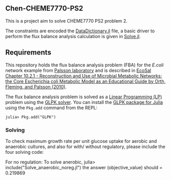 ## Chen-CHEME7770-PS2

This is a project aim to solve CHEME7770 PS2 problem 2.

The constraints are encoded the [DataDictionary.jl](https://github.com/varnerlab/CHEME7770-Ecoli-Core-Network-Example/blob/master/src/DataDictionary.jl) file, a basic driver to perform the flux balance analysis calculation is given in [Solve.jl](https://github.com/varnerlab/CHEME7770-Ecoli-Core-Network-Example/blob/master/src/Solve.jl).

## Requirements
This repository holds the flux balance analysis problem (FBA) for the *E.coli* network example from [Palsson laboratory](http://systemsbiology.ucsd.edu/Downloads/EcoliCore) and is described in [EcoSal Chapter 10.2.1 - Reconstruction and Use of Microbial Metabolic Networks: the Core Escherichia coli Metabolic Model as an Educational Guide by Orth, Fleming, and Palsson (2010)](http://www.asmscience.org/content/journal/ecosalplus/10.1128/ecosalplus.10.2.1#backarticlefulltext).

The flux balance analysis problem is solved as a [Linear Programming (LP)](https://www.math.ucla.edu/~tom/LP.pdf) problem using the [GLPK solver](https://www.gnu.org/software/glpk/). You can install the [GLPK package for Julia](https://github.com/JuliaOpt/GLPK.jl) using the ``Pkg.add`` command from the REPL:
	
	julia> Pkg.add("GLPK")

### Solving

To check maximum growth rate per unit glucose uptake for aerobic and anaerobic cultures, and also for with/ without regulatory, please include the four solving code:

For no regulation:
To solve anerobic,
	julia> include("Solve_anaerobic_noreg.jl")
the answer (objective_value) should = 0.219869



 
